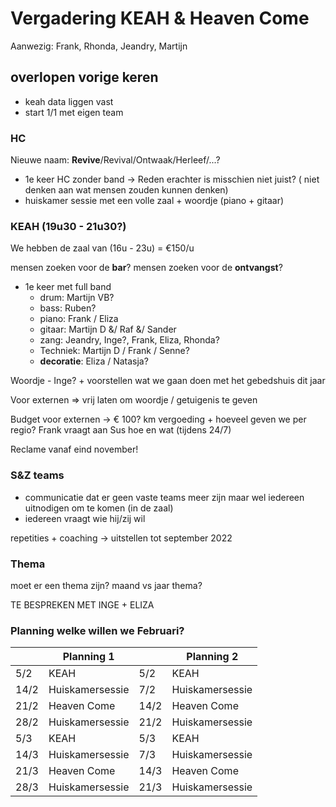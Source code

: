 # Vergadering KEAH & Heaven Come

Aanwezig: Frank, Rhonda, Jeandry, Martijn

## overlopen vorige keren

- keah data liggen vast
- start 1/1 met eigen team

### HC

Nieuwe naam: **Revive**/Revival/Ontwaak/Herleef/...?

- 1e keer HC zonder band -> Reden erachter is misschien niet juist? ( niet denken aan wat mensen zouden kunnen denken)
- huiskamer sessie met een volle zaal + woordje (piano + gitaar)

### KEAH (19u30 - 21u30?)

We hebben de zaal van (16u - 23u) = €150/u

mensen zoeken voor de **bar**?
mensen zoeken voor de **ontvangst**?

- 1e keer met full band
  - drum: Martijn VB?
  - bass: Ruben?
  - piano: Frank / Eliza
  - gitaar: Martijn D &/ Raf &/ Sander
  - zang: Jeandry, Inge?, Frank, Eliza, Rhonda?
  - Techniek: Martijn D / Frank / Senne?
  - **decoratie**: Eliza / Natasja?

Woordje - Inge? + voorstellen wat we gaan doen met het gebedshuis dit jaar

Voor externen => vrij laten om woordje / getuigenis te geven

Budget voor externen -> € 100?
km vergoeding + hoeveel geven we per regio? Frank vraagt aan Sus hoe en wat (tijdens 24/7)

Reclame vanaf eind november!

### S&Z teams

- communicatie dat er geen vaste teams meer zijn maar wel iedereen uitnodigen om te komen (in de zaal)
- iedereen vraagt wie hij/zij wil

repetities + coaching -> uitstellen tot september 2022

### Thema

moet er een thema zijn?
maand vs jaar thema?

TE BESPREKEN MET INGE + ELIZA

### Planning welke willen we Februari?

|      | Planning 1      |      | Planning 2      |
|------|-----------------|------|-----------------|
| 5/2  | KEAH            | 5/2  | KEAH            |
| 14/2 | Huiskamersessie | 7/2  | Huiskamersessie |
| 21/2 | Heaven Come     | 14/2 | Heaven Come     |
| 28/2 | Huiskamersessie | 21/2 | Huiskamersessie |
| 5/3  | KEAH            | 5/3  | KEAH            |
| 14/3 | Huiskamersessie | 7/3  | Huiskamersessie |
| 21/3 | Heaven Come     | 14/3 | Heaven Come     |
| 28/3 | Huiskamersessie | 21/3 | Huiskamersessie |
